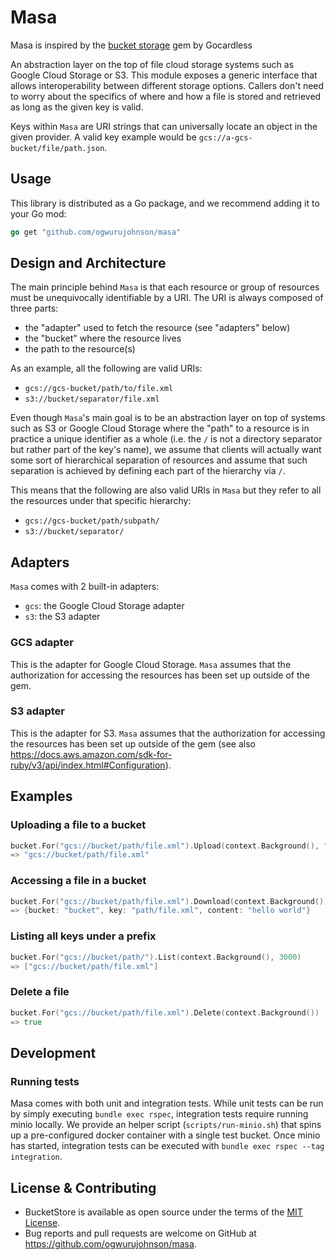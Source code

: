 # Masa

Masa is inspired by the [bucket storage](https://github.com/gocardless/bucket-store) gem by Gocardless 

An abstraction layer on the top of file cloud storage systems such as Google Cloud
Storage or S3. This module exposes a generic interface that allows interoperability
between different storage options. Callers don't need to worry about the specifics
of where and how a file is stored and retrieved as long as the given key is valid.

Keys within `Masa` are URI strings that can universally locate an object
in the given provider. A valid key example would be
`gcs://a-gcs-bucket/file/path.json`.

## Usage
This library is distributed as a Go package, and we recommend adding it to your Go mod:

```go
go get "github.com/ogwurujohnson/masa"
```

## Design and Architecture
The main principle behind `Masa` is that each resource or group of resources must
be unequivocally identifiable by a URI. The URI is always composed of three parts:

- the "adapter" used to fetch the resource (see "adapters" below)
- the "bucket" where the resource lives
- the path to the resource(s)

As an example, all the following are valid URIs:

- `gcs://gcs-bucket/path/to/file.xml`
- `s3://bucket/separator/file.xml`

Even though `Masa`'s main goal is to be an abstraction layer on top of systems such
as S3 or Google Cloud Storage where the "path" to a resource is in practice a unique
identifier as a whole (i.e. the `/` is not a directory separator but rather part of the
key's name), we assume that clients will actually want some sort of hierarchical
separation of resources and assume that such separation is achieved by defining each
part of the hierarchy via `/`.

This means that the following are also valid URIs in `Masa` but they refer to
all the resources under that specific hierarchy:

- `gcs://gcs-bucket/path/subpath/`
- `s3://bucket/separator/`


## Adapters

`Masa` comes with 2 built-in adapters:

- `gcs`: the Google Cloud Storage adapter
- `s3`: the S3 adapter

### GCS adapter
This is the adapter for Google Cloud Storage. `Masa` assumes that the  authorization
for accessing the resources has been set up outside of the gem.

### S3 adapter
This is the adapter for S3. `Masa` assumes that the authorization for accessing
the resources has been set up outside of the gem (see also
https://docs.aws.amazon.com/sdk-for-ruby/v3/api/index.html#Configuration).


## Examples

### Uploading a file to a bucket
```go
bucket.For("gcs://bucket/path/file.xml").Upload(context.Background(), "hello world")
=> "gcs://bucket/path/file.xml"
```

### Accessing a file in a bucket
```go
bucket.For("gcs://bucket/path/file.xml").Download(context.Background())
=> {bucket: "bucket", key: "path/file.xml", content: "hello world"}
```

### Listing all keys under a prefix
```go
bucket.For("gcs://bucket/path/").List(context.Background(), 3000)
=> ["gcs://bucket/path/file.xml"]
```

### Delete a file
```go
bucket.For("gcs://bucket/path/file.xml").Delete(context.Background())
=> true
```

## Development

### Running tests
Masa comes with both unit and integration tests. While unit tests can be run by simply
executing `bundle exec rspec`, integration tests require running minio locally. We provide an
helper script (`scripts/run-minio.sh`) that spins up a pre-configured docker container with
a single test bucket. Once minio has started, integration tests can be executed with
`bundle exec rspec --tag integration`.

## License & Contributing

* BucketStore is available as open source under the terms of the [MIT License](http://opensource.org/licenses/MIT).
* Bug reports and pull requests are welcome on GitHub at https://github.com/ogwurujohnson/masa.
